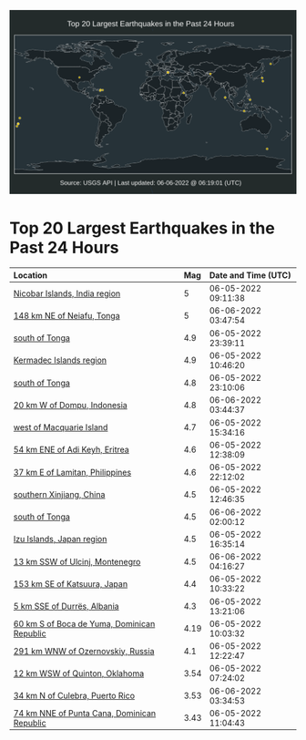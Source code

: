 ![Map](./map.png)

# Top 20 Largest Earthquakes in the Past 24 Hours

| Location | Mag | Date and Time (UTC) |
|:---|:---|:---|
| [Nicobar Islands, India region](https://earthquake.usgs.gov/earthquakes/eventpage/us7000hf4j) | 5 | 06-05-2022 09:11:38 |
| [148 km NE of Neiafu, Tonga](https://earthquake.usgs.gov/earthquakes/eventpage/us7000hf9f) | 5 | 06-06-2022 03:47:54 |
| [south of Tonga](https://earthquake.usgs.gov/earthquakes/eventpage/us7000hf8c) | 4.9 | 06-05-2022 23:39:11 |
| [Kermadec Islands region](https://earthquake.usgs.gov/earthquakes/eventpage/us7000hf4w) | 4.9 | 06-05-2022 10:46:20 |
| [south of Tonga](https://earthquake.usgs.gov/earthquakes/eventpage/us7000hf85) | 4.8 | 06-05-2022 23:10:06 |
| [20 km W of Dompu, Indonesia](https://earthquake.usgs.gov/earthquakes/eventpage/us7000hf9e) | 4.8 | 06-06-2022 03:44:37 |
| [west of Macquarie Island](https://earthquake.usgs.gov/earthquakes/eventpage/us7000hf63) | 4.7 | 06-05-2022 15:34:16 |
| [54 km ENE of Adi Keyh, Eritrea](https://earthquake.usgs.gov/earthquakes/eventpage/us7000hf59) | 4.6 | 06-05-2022 12:38:09 |
| [37 km E of Lamitan, Philippines](https://earthquake.usgs.gov/earthquakes/eventpage/us7000hf7s) | 4.6 | 06-05-2022 22:12:02 |
| [southern Xinjiang, China](https://earthquake.usgs.gov/earthquakes/eventpage/us7000hf5a) | 4.5 | 06-05-2022 12:46:35 |
| [south of Tonga](https://earthquake.usgs.gov/earthquakes/eventpage/us7000hf95) | 4.5 | 06-06-2022 02:00:12 |
| [Izu Islands, Japan region](https://earthquake.usgs.gov/earthquakes/eventpage/us7000hf6j) | 4.5 | 06-05-2022 16:35:14 |
| [13 km SSW of Ulcinj, Montenegro](https://earthquake.usgs.gov/earthquakes/eventpage/us7000hf9k) | 4.5 | 06-06-2022 04:16:27 |
| [153 km SE of Katsuura, Japan](https://earthquake.usgs.gov/earthquakes/eventpage/us7000hf4r) | 4.4 | 06-05-2022 10:33:22 |
| [5 km SSE of Durrës, Albania](https://earthquake.usgs.gov/earthquakes/eventpage/us7000hf5i) | 4.3 | 06-05-2022 13:21:06 |
| [60 km S of Boca de Yuma, Dominican Republic](https://earthquake.usgs.gov/earthquakes/eventpage/pr2022156001) | 4.19 | 06-05-2022 10:03:32 |
| [291 km WNW of Ozernovskiy, Russia](https://earthquake.usgs.gov/earthquakes/eventpage/us7000hf55) | 4.1 | 06-05-2022 12:22:47 |
| [12 km WSW of Quinton, Oklahoma](https://earthquake.usgs.gov/earthquakes/eventpage/ok2022kxtq) | 3.54 | 06-05-2022 07:24:02 |
| [34 km N of Culebra, Puerto Rico](https://earthquake.usgs.gov/earthquakes/eventpage/pr2022157000) | 3.53 | 06-06-2022 03:34:53 |
| [74 km NNE of Punta Cana, Dominican Republic](https://earthquake.usgs.gov/earthquakes/eventpage/pr71352498) | 3.43 | 06-05-2022 11:04:43 |

